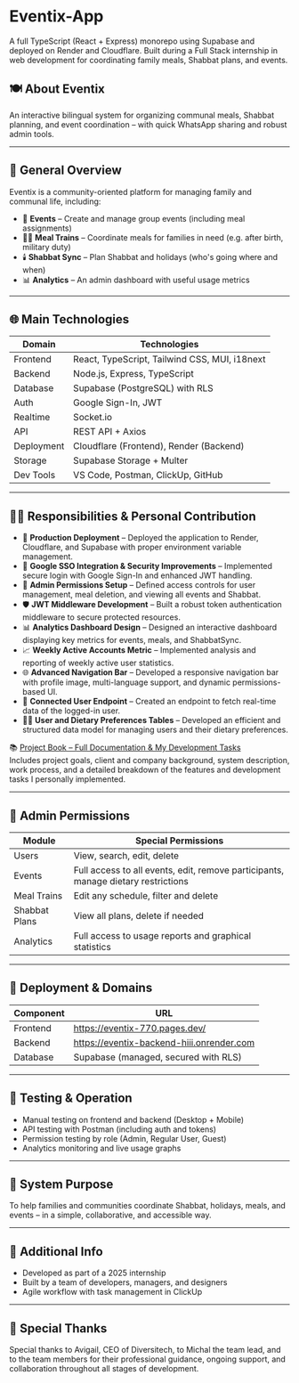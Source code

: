 # Eventix-App  
A full TypeScript (React + Express) monorepo using Supabase and deployed on Render and Cloudflare. Built during a Full Stack internship in web development for coordinating family meals, Shabbat plans, and events.

## 🍽️ About Eventix

An interactive bilingual system for organizing communal meals, Shabbat planning, and event coordination – with quick WhatsApp sharing and robust admin tools.

---

## 🧩 General Overview

Eventix is a community-oriented platform for managing family and communal life, including:

- 📅 **Events** – Create and manage group events (including meal assignments)  
- 🧑‍🍳 **Meal Trains** – Coordinate meals for families in need (e.g. after birth, military duty)  
- 🕯️ **Shabbat Sync** – Plan Shabbat and holidays (who's going where and when)  
- 📊 **Analytics** – An admin dashboard with useful usage metrics  

---

## 🌐 Main Technologies

| Domain       | Technologies                          |
|--------------|----------------------------------------|
| Frontend     | React, TypeScript, Tailwind CSS, MUI, i18next |
| Backend      | Node.js, Express, TypeScript           |
| Database     | Supabase (PostgreSQL) with RLS         |
| Auth         | Google Sign-In, JWT                    |
| Realtime     | Socket.io                              |
| API          | REST API + Axios                       |
| Deployment   | Cloudflare (Frontend), Render (Backend) |
| Storage      | Supabase Storage + Multer              |
| Dev Tools    | VS Code, Postman, ClickUp, GitHub      |

---

## 👩‍💻 Responsibilities & Personal Contribution

- 🚀 **Production Deployment** – Deployed the application to Render, Cloudflare, and Supabase with proper environment variable management.
- 🔐 **Google SSO Integration & Security Improvements** – Implemented secure login with Google Sign-In and enhanced JWT handling.
- 🏢 **Admin Permissions Setup** – Defined access controls for user management, meal deletion, and viewing all events and Shabbat.
- 🛡️ **JWT Middleware Development** – Built a robust token authentication middleware to secure protected resources.
- 📊 **Analytics Dashboard Design** – Designed an interactive dashboard displaying key metrics for events, meals, and ShabbatSync.
- 📈 **Weekly Active Accounts Metric** – Implemented analysis and reporting of weekly active user statistics.
- 🌐 **Advanced Navigation Bar** – Developed a responsive navigation bar with profile image, multi-language support, and dynamic permissions-based UI.
- 🧾 **Connected User Endpoint** – Created an endpoint to fetch real-time data of the logged-in user.
- 🧑‍🍳 **User and Dietary Preferences Tables** – Developed an efficient and structured data model for managing users and their dietary preferences.

📚 [Project Book – Full Documentation & My Development Tasks](https://drive.google.com/file/d/1YFo6P_7ktjlZ3goXneQjOl8YpzOeoJNi/view?usp=sharing)  
Includes project goals, client and company background, system description, work process, and a detailed breakdown of the features and development tasks I personally implemented.

---

## 🔐 Admin Permissions

| Module         | Special Permissions                                    |
|----------------|--------------------------------------------------------|
| Users          | View, search, edit, delete                             |
| Events         | Full access to all events, edit, remove participants, manage dietary restrictions |
| Meal Trains    | Edit any schedule, filter and delete                   |
| Shabbat Plans  | View all plans, delete if needed                       |
| Analytics      | Full access to usage reports and graphical statistics  |

---

## 🚀 Deployment & Domains

| Component      | URL                                            |
|----------------|-------------------------------------------------|
| Frontend       | https://eventix-770.pages.dev/                  |
| Backend        | https://eventix-backend-hiii.onrender.com       |
| Database       | Supabase (managed, secured with RLS)            |

---

## 🧪 Testing & Operation

- Manual testing on frontend and backend (Desktop + Mobile)  
- API testing with Postman (including auth and tokens)  
- Permission testing by role (Admin, Regular User, Guest)  
- Analytics monitoring and live usage graphs  

---

## 🎯 System Purpose

To help families and communities coordinate Shabbat, holidays, meals, and events – in a simple, collaborative, and accessible way.

---

## 📄 Additional Info

- Developed as part of a 2025 internship  
- Built by a team of developers, managers, and designers  
- Agile workflow with task management in ClickUp  

---

## 👏 Special Thanks

Special thanks to Avigail, CEO of Diversitech, to Michal the team lead, and to the team members for their professional guidance, ongoing support, and collaboration throughout all stages of development.
